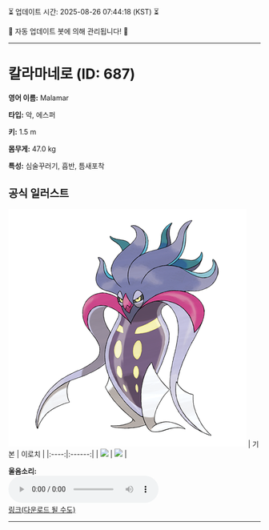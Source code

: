 
⏳ 업데이트 시간: 2025-08-26 07:44:18 (KST) ⏳

🤖 자동 업데이트 봇에 의해 관리됩니다! 🤖

---

# 칼라마네로 (ID: 687)
**영어 이름:** Malamar

**타입:** 악, 에스퍼

**키:** 1.5 m

**몸무게:** 47.0 kg

**특성:** 심술꾸러기, 흡반, 틈새포착

## 공식 일러스트
![](https://raw.githubusercontent.com/PokeAPI/sprites/master/sprites/pokemon/other/official-artwork/687.png)
| 기본 | 이로치 |
|:----:|:------:|
| <img src="http://play.pokemonshowdown.com/sprites/ani/malamar.gif" width="200"> | <img src="http://play.pokemonshowdown.com/sprites/ani-shiny/malamar.gif" width="200"> |

**울음소리:**<br><audio controls src="https://raw.githubusercontent.com/PokeAPI/cries/main/cries/pokemon/latest/687.ogg"></audio><br> [링크(다운로드 될 수도)](https://raw.githubusercontent.com/PokeAPI/cries/main/cries/pokemon/latest/687.ogg)


---

